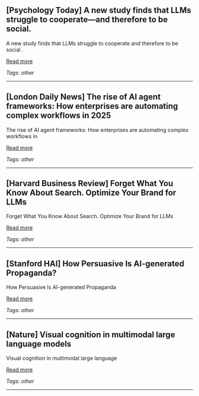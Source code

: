 ## [Psychology Today] A new study finds that LLMs struggle to cooperate—and therefore to be social.

A new study finds that LLMs struggle to cooperate and therefore to be social .

[Read more](https://www.psychologytoday.com/us/blog/the-future-brain/202506/what-game-theory-reveals-about-ai)

_Tags: other_

---
## [London Daily News] The rise of AI agent frameworks: How enterprises are automating complex workflows in 2025

The rise of AI agent frameworks: How enterprises are automating complex workflows in

[Read more](https://www.londondaily.news/the-rise-of-ai-agent-frameworks-how-enterprises-are-automating-complex-workflows-in-2025/)

_Tags: other_

---
## [Harvard Business Review] Forget What You Know About Search. Optimize Your Brand for LLMs

Forget What You Know About Search. Optimize Your Brand for LLMs

[Read more](https://hbr.org/2025/06/forget-what-you-know-about-seo-heres-how-to-optimize-your-brand-for-llms)

_Tags: other_

---
## [Stanford HAI] How Persuasive Is AI-generated Propaganda?

How Persuasive Is AI-generated Propaganda

[Read more](https://hai.stanford.edu/research/how-persuasive-is-ai-generated-propaganda)

_Tags: other_

---
## [Nature] Visual cognition in multimodal large language models

Visual cognition in multimodal large language

[Read more](https://www.nature.com/articles/s42256-024-00963-y)

_Tags: other_

---
